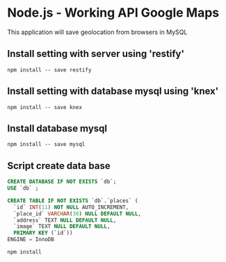 # Node.js - Working API Google Maps

This application will save geolocation from browsers in MySQL

## Install setting with server using 'restify' 

```
npm install -- save restify
```

## Install setting with database mysql using 'knex'

```
npm install -- save knex
```

## Install database mysql 

```
npm install -- save mysql
```

## Script create data base

```sql
CREATE DATABASE IF NOT EXISTS `db`;
USE `db` ;

CREATE TABLE IF NOT EXISTS `db`.`places` (
  `id` INT(11) NOT NULL AUTO_INCREMENT,
  `place_id` VARCHAR(30) NULL DEFAULT NULL,
  `address` TEXT NULL DEFAULT NULL,
  `image` TEXT NULL DEFAULT NULL,
  PRIMARY KEY (`id`))
ENGINE = InnoDB
```

```
npm install
```
